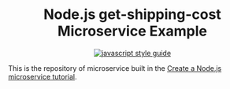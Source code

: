 <div align="center">

# Node.js get-shipping-cost Microservice Example

[![javascript style guide][standard-mia-svg]][standard-mia]

</div>

This is the repository of microservice built in the [Create a Node.js microservice tutorial](https://docs.mia-platform.eu/docs/tutorial/node_ms/node_ms_tutorial).

[standard-mia-svg]: https://img.shields.io/badge/code_style-standard--mia-orange.svg
[standard-mia]: https://github.com/mia-platform/eslint-config-mia
